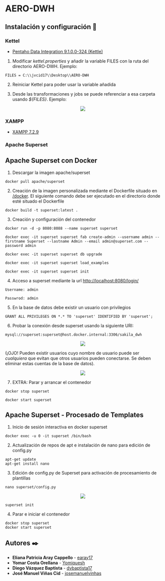 # AERO-DWH

## Instalación y configuración :wrench:

### Kettel

* [Pentaho Data Integration 9.1.0.0-324 (Kettle)](https://sourceforge.net/projects/pentaho/files/Pentaho%209.1/client-tools/pdi-ce-9.1.0.0-324.zip/download)

1. Modificar _kettel.properties_ y añadir la variable FILES con la ruta del directorio AERO-DWH. Ejemplo: 
```
FILES = C:\\jvcid17\\Desktop\\AERO-DWH
```
2. Reiniciar Kettel para poder usar la variable añadida

3. Desde las transformaciones y jobs se puede referenciar a esa carpeta usando _${FILES}_. Ejemplo:

<p align="center">
  <img src="https://user-images.githubusercontent.com/47904083/117650381-ecbabc80-b190-11eb-8998-f4f71f1e80b5.png">
</p>

### XAMPP

* [XAMPP 7.2.9](https://sourceforge.net/projects/xampp/files/XAMPP%20Windows/7.2.9/)

### Apache Superset

## Apache Superset con Docker

1. Descargar la imagen apache/superset

```
docker pull apache/superset
```
2. Creación de la imagen personalizada mediante el Dockerfile situado en [/docker](https://github.com/josemanuelvinhas/AERO-DWH/tree/main/docker). El siguiente comando debe ser ejecutado en el directorio donde esté situado el Dockerfile

```
docker build -t superset:latest .
```
3. Creación y configuración del contenedor
```
docker run -d -p 8080:8088 --name superset superset

docker exec -it superset superset fab create-admin --username admin --firstname Superset --lastname Admin --email admin@superset.com --password admin

docker exec -it superset superset db upgrade

docker exec -it superset superset load_examples

docker exec -it superset superset init
```
4. Acceso a superset mediante la url [http://localhost:8080/login/](http://localhost:8080/login/)
```
Username: admin

Passwrod: admin
```
5. En la base de datos debe existir un usuario con privilegios 
```
GRANT ALL PRIVILEGES ON *.* TO 'superset' IDENTIFIED BY 'superset';
```
6. Probar la conexión desde superset usando la siguiente URI:
```
mysql://superset:superset@host.docker.internal:3306/sakila_dwh
```
<p align="center">
  <img src="https://user-images.githubusercontent.com/47904083/117272988-ff18bb80-ae5b-11eb-8136-19dbf825418f.png">
</p>

(¡OJO! Pueden existir usuarios cuyo nombre de usuario puede ser _cualquiera_ que evitan que otros usuarios pueden conectarse. Se deben eliminar estas cuentas de la base de datos).

<p align="center">
  <img src="https://user-images.githubusercontent.com/47904083/117272154-3044bc00-ae5b-11eb-94b8-a1ae2ae32c36.png">
</p>

7. EXTRA: Parar y arrancar el contenedor

```
docker stop superset

docker start superset
```

## Apache Superset - Procesado de  Templates

1. Inicio de sesión interactiva en docker superset
```
docker exec -u 0 -it superset /bin/bash
```
2. Actualización de repos de apt e instalación de nano para edición de config.py
```
apt-get update
apt-get install nano
```
3. Edición de config.py de Superset para activación de procesamiento de plantillas
```
nano superset/config.py
```
<p align="center">
  <img src="https://user-images.githubusercontent.com/47904083/118299002-83181680-b4e0-11eb-88d0-c63d6d640bf3.png">
</p>

```
superset init
```

4. Parar e iniciar el contenedor
```
docker stop superset
docker start superset
```


## Autores :black_nib:

* **Eliana Patricia Aray Cappello** - [earay17](https://github.com/earay17)
* **Yomar Costa Orellana** - [Yomiquesh](https://github.com/Yomiquesh)
* **Diego Vázquez Baptista** -  [dvbaptista17](https://github.com/dvbaptista17)
* **José Manuel Viñas Cid** -  [josemanuelvinhas](https://github.com/josemanuelvinhas)
